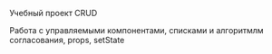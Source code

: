 Учебный проект CRUD

Работа с управляемыми компонентами, списками и алгоритмлм согласования, props, setState
